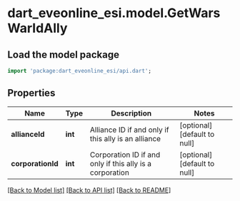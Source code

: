 # dart_eveonline_esi.model.GetWarsWarIdAlly

## Load the model package
```dart
import 'package:dart_eveonline_esi/api.dart';
```

## Properties
Name | Type | Description | Notes
------------ | ------------- | ------------- | -------------
**allianceId** | **int** | Alliance ID if and only if this ally is an alliance | [optional] [default to null]
**corporationId** | **int** | Corporation ID if and only if this ally is a corporation | [optional] [default to null]

[[Back to Model list]](../README.md#documentation-for-models) [[Back to API list]](../README.md#documentation-for-api-endpoints) [[Back to README]](../README.md)


